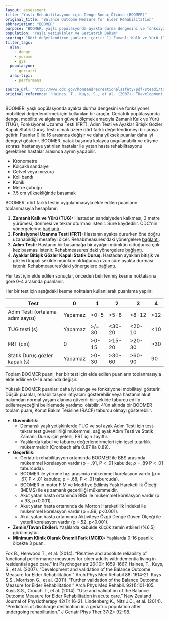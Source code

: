 ```yaml
---
layout: assessment
title: "Yaşlı Rehabilitasyonu için Denge Sonuç Ölçüsü (BOOMER)"
original_title: "Balance Outcome Measure for Elder Rehabilitation"
abbreviation: "BOOMER"
purpose: "BOOMER, yaşlı popülasyonda ayakta durma dengesini ve fonksiyonel mobiliteyi değerlendirir. Yaşlı rehabilitasyonunun tüm alanlarında kullanılan, statik, dinamik ve fonksiyonel dengeyi ölçen global, çoklu madde içeren bir ölçektir. Geriatrik popülasyonda dengeyi, mobiliteyi ve algılanan güveni ölçmek için 4 test puanının birleşimini kullanır."
population: "Yaşlı yetişkinler ve Geriatrik Bakım"
scoring: "Dört değerlendirme şunları içerir: 1) Zamanlı Kalk ve Yürü (TUG), 2) Fonksiyonel Uzanma Testi (FRT), 3) Adım testi, 4) Ayaklar bitişik ve gözler kapalı statik duruş testi. Puanlar 0 ile 16 arasında değişir. Her bir maddeyi ölçeklemek için 5 sıralı kategori oluşturularak 4 kesme noktası seçilmiştir (puanlar 0-4 arasında değişir). Her bir madde için puanlar toplanarak genel bir puan oluşturulur (puanlar 0-16 arasında değişir)."
filter_tags:
  alan:
    - denge
    - yurume
    - gya
  populasyon:
    - geriatri
  arac-tipi:
    - performans

source_url: "http://www.cdc.gov/homeandrecreationalsafety/pdf/steadi/timed_up_and_go_test.pdf"
original_reference: "Haines, T., Kuys, S., et al. (2007). “Development and validation of the Balance Outcome Measure for Elder Rehabilitation.” Arch Phys Med Rehabil 88: 1614-21."
---
```





BOOMER, yaşlı popülasyonda ayakta durma dengesini ve fonksiyonel mobiliteyi değerlendirmek için kullanılan bir araçtır. Geriatrik popülasyonda denge, mobilite ve algılanan güveni ölçmek amacıyla Zamanlı Kalk ve Yürü (TUG), Fonksiyonel Uzanma Testi (FRT), Adım Testi ve Ayaklar Bitişik Gözler Kapalı Statik Duruş Testi olmak üzere dört farklı değerlendirmeyi bir araya getirir. Puanlar 0 ile 16 arasında değişir ve daha yüksek puanlar daha iyi dengeyi gösterir. BOOMER, yatak başında kolayca uygulanabilir ve düşme sonrası hastaneye yatırılan hastalar ile yatan hasta rehabilitasyonu gerektiren hastalar arasında ayrım yapabilir.


* Kronometre
* Kolçaklı sandalye
* Cetvel veya mezura
* Koli bandı
* Konik
* Metre çubuğu
* 7.5 cm yüksekliğinde basamak


BOOMER, dört farklı testin uygulanmasıyla elde edilen puanların toplanmasıyla hesaplanır:

1.  **Zamanlı Kalk ve Yürü (TUG):** Hastadan sandalyeden kalkması, 3 metre yürümesi, dönmesi ve tekrar oturması istenir. Süre kaydedilir. CDC'nin yönergelerine [bağlantı](http://www.cdc.gov/homeandrecreationalsafety/pdf/steadi/timed_up_and_go_test.pdf).
2.  **Fonksiyonel Uzanma Testi (FRT):** Hastanın ayakta dururken öne doğru uzanabildiği mesafeyi ölçer. Rehabmeasures'daki yönergelere [bağlantı](http://www.rehabmeasures.org/PDF%20Library/Functional%20Reach%20Test.pdf).
3.  **Adım Testi:** Hastanın bir basamağa bir ayağını mümkün olduğunca çok kez basması istenir.
Rehabmeasures'daki yönergelere [bağlantı](http://www.rehabmeasures.org/Lists/RehabMeasures/DispForm.aspx?ID=1107).
4.  **Ayaklar Bitişik Gözler Kapalı Statik Duruş:** Hastadan ayakları bitişik ve gözleri kapalı şekilde mümkün olduğunca uzun süre ayakta durması istenir.
Rehabmeasures'daki yönergelere [bağlantı](http://www.rehabmeasures.org/Lists/RehabMeasures/PrintView.aspx?ID=1173).

Her test için elde edilen sonuçlar, önceden belirlenmiş kesme noktalarına göre 0-4 arasında puanlanır.


Her bir test için aşağıdaki kesme noktaları kullanılarak puanlama yapılır:

| Test                                  | 0      | 1      | 2      | 3      | 4    |
| ------------------------------------- | ------ | ------ | ------ | ------ | ---- |
| Adım Testi (ortalama adım sayısı)     | Yapamaz | >0-5   | >5-8   | >8-12  | >12  |
| TUG testi (s)                         | Yapamaz | >/= 30 | <30-20 | <20-10 | <10  |
| FRT (cm)                              | 0      | >0-15  | >15-20 | >20-30 | >30  |
| Statik Duruş gözler kapalı (s)        | Yapamaz | >0-30  | >30-60 | >60-90 | 90   |

Toplam BOOMER puanı, her bir test için elde edilen puanların toplanmasıyla elde edilir ve 0-16 arasında değişir.


Yüksek BOOMER puanları daha iyi denge ve fonksiyonel mobiliteyi gösterir. Düşük puanlar, rehabilitasyon ihtiyacını gösterebilir veya hastanın akut bakımdan normal yaşam alanına güvenli bir şekilde taburcu edilip edilemeyeceğini belirlemede yardımcı olabilir. 4'ün altında bir BOOMER toplam puanı, Konut Bakım Tesisine (RACF) taburcu olmayı gösterebilir.


*   **Güvenilirlik:**
    *   Demanslı yaşlı yetişkinlerde TUG ve sol ayak Adım Testi için test-tekrar test güvenilirliği mükemmel, sağ ayak Adım Testi ve Statik Zamanlı Duruş için yeterli, FRT için zayıftır.
    *   Yaşlılarda kabul ve taburcu değerlendirmeleri için içsel tutarlılık mükemmeldir (Cronbach alfa 0.87 ila 0.89).
*   **Geçerlilik:**
    *   Geriatrik rehabilitasyon ortamında BOOMER ile BBS arasında mükemmel korelasyon vardır (ρ = .91, P < .01 kabulde; ρ = .89 P < .01 taburcuda).
    *   BOOMER ile yürüme hızı arasında mükemmel korelasyon vardır (ρ = .67, P < .01 kabulde; ρ = .68, P < .01 taburcuda).
    *   BOOMER'ın motor FIM ve Modifiye Edilmiş Yaşlı Hareketlilik Ölçeği (MEMS) ile eş zamanlı geçerliliği mükemmeldir.
    *   Akut yatan hasta ortamında BBS ile mükemmel korelasyon vardır (ρ =.93, p<0.001).
    *   Akut yatan hasta ortamında de Morton Hareketlilik İndeksi ile mükemmel korelasyon vardır (ρ =.89, p<0.001).
    *   Akut yatan hasta ortamında Aktiviteye Özgü Denge Güven Ölçeği ile yeterli korelasyon vardır (ρ =.52, p<0.001).
*   **Zemin/Tavan Etkileri:** Yaşlılarda kabulde küçük zemin etkileri (%6.5) görülmüştür.
*   **Minimum Klinik Olarak Önemli Fark (MCID):** Yaşlılarda 0-16 puanlık ölçekte 3 puan.


Fox B., Henwood T., et al. (2014). “Relative and absolute reliability of functional performance measures for older adults with dementia living in residential aged care.” Int Psychogeriatr 26(10): 1659-1667.
Haines, T., Kuys, S., et al. (2007). “Development and validation of the Balance Outcome Measure for Elder Rehabilitation.” Arch Phys Med Rehabil 88: 1614-21.
Kuys S.S., Morrison G., et al. (2011). “Further validation of the Balance Outcome Measure for Elder Rehabilitation.” Arch Phys Med Rehabil. 92(1):101-105.
Kuys S.S., Crouch T., et al. (2014). “Use and validation of the Balance Outcome Measure for Elder Rehabilitation in acute care.” New Zealand Journal of Physiotherapy 42(1): 16-21.
Lindenberg K., Nitz J.C., et al. (2014). “Predictors of discharge destination in a geriatric population after undergoing rehabilitation.” J Geriatr Phys Ther 37(2): 92-98.

```